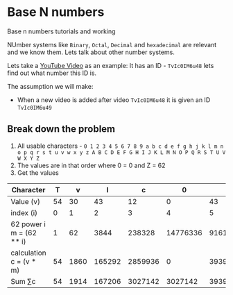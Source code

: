 # Base N numbers

Base n numbers tutorials and working

NUmber systems like `Binary`, `Octal`, `Decimal` and `hexadecimal` are relevant and we know them. Lets talk about other number systems.

Lets take a [YouTube Video](https://youtu.be/TvIc0IM6u48?si=3uYdLlKfVA-cbdpt) as an example:
It has an ID - `TvIc0IM6u48` lets find out what number this ID is.

The assumption we will make:

- When a new video is added after video `TvIc0IM6u48` it is given an ID `TvIc0IM6u49`

## Break down the problem

1. All usable characters - `0 1 2 3 4 5 6 7 8 9 a b c d e f g h j k l m n o p q r s t u v w x y z A B C D E F G H I J K L M N O P Q R S T U V W X Y Z`
2. The values are in that order where 0 = 0 and Z = 62
3. Get the values

| Character                 |T|v|I|c|0|I|M|6|u|4|8|
|---------------------------|-|-|-|-|-|-|-|-|-|-|-|
| Value       (v)           |54|30|43|12|0|43|47|6|29|4|8|
| index       (i)           |0|1|2|3|4|5|6|7|8|9|10|
| 62 power i  m = (62 ** i) |1|62|3844|238328|14776336|916132832|56800235584|3521614606208|218340105584896|13537086546263552|839299365868340200|
| calculation c = (v * m)   |54|1860|165292|2859936|0|39393711776|2669611072448|21129687637248|6331863061961984|54148346185054210|6714394926946722000|
| Sum     ∑c                |54|1914|167206|3027142|3027142|39396738918|2709007811366|23838695448614|6355701757410598|60504047942464810|6774898974889186000|
